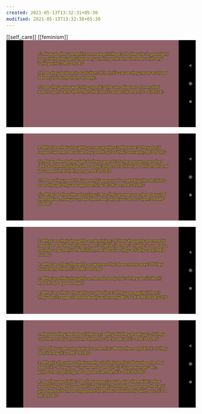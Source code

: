 ```yaml
---
created: 2021-05-13T13:32:31+05:30
modified: 2021-05-13T13:32:38+05:30
---
```

[[self_care]]
[[feminism]]
![Image](./media/IMG_1620892950680.jpg)

![Image](./media/IMG_1620892950696.jpg)

![Image](./media/IMG_1620892950707.jpg)

![Image](./media/IMG_1620892950722.jpg)
